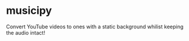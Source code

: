 # musicipy
Convert YouTube videos to ones with a static background whilist keeping the audio intact!
